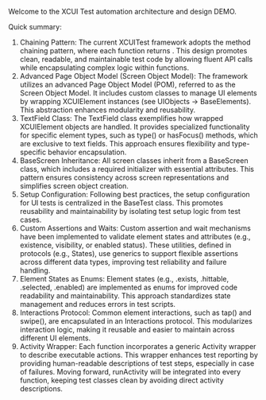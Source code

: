 Welcome to the XCUI Test automation architecture and design DEMO. 

Quick summary:

1. Chaining Pattern: The current XCUITest framework adopts the method chaining pattern, where each function returns <self>. This design promotes clean, readable, and maintainable test code by allowing fluent API calls while encapsulating complex logic within functions.
2. Advanced Page Object Model (Screen Object Model): The framework utilizes an advanced Page Object Model (POM), referred to as the Screen Object Model. It includes custom classes to manage UI elements by wrapping XCUIElement instances (see UIObjects -> BaseElements). This abstraction enhances modularity and reusability.
3. TextField Class: The TextField class exemplifies how wrapped XCUIElement objects are handled. It provides specialized functionality for specific element types, such as type() or hasFocus() methods, which are exclusive to text fields. This approach ensures flexibility and type-specific behavior encapsulation.
4. BaseScreen Inheritance: All screen classes inherit from a BaseScreen class, which includes a required initializer with essential attributes. This pattern ensures consistency across screen representations and simplifies screen object creation.
5. Setup Configuration: Following best practices, the setup configuration for UI tests is centralized in the BaseTest class. This promotes reusability and maintainability by isolating test setup logic from test cases.
6. Custom Assertions and Waits: Custom assertion and wait mechanisms have been implemented to validate element states and attributes (e.g., existence, visibility, or enabled status). These utilities, defined in protocols (e.g., States), use generics to support flexible assertions across different data types, improving test reliability and failure handling.
7. Element States as Enums: Element states (e.g., .exists, .hittable, .selected, .enabled) are implemented as enums for improved code readability and maintainability. This approach standardizes state management and reduces errors in test scripts.
8. Interactions Protocol: Common element interactions, such as tap() and swipe(), are encapsulated in an Interactions protocol. This modularizes interaction logic, making it reusable and easier to maintain across different UI elements.
9. Activity Wrapper: Each function incorporates a generic Activity wrapper to describe executable actions. This wrapper enhances test reporting by providing human-readable descriptions of test steps, especially in case of failures. Moving forward, runActivity will be integrated into every function, keeping test classes clean by avoiding direct activity descriptions.
